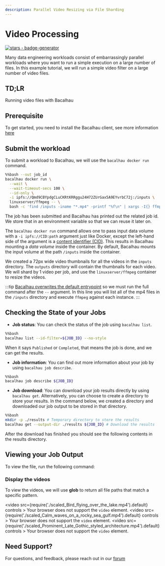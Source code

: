 ```yaml
---
description: Parallel Video Resizing via File Sharding
---
```


# Video Processing

[![stars - badge-generator](https://img.shields.io/github/stars/bacalhau-project/bacalhau?style=social)](https://github.com/bacalhau-project/bacalhau)

Many data engineering workloads consist of embarrassingly parallel workloads where you want to run a simple execution on a large number of files. In this example tutorial, we will run a simple video filter on a large number of video files.

## TD;LR

Running video files with Bacalhau

## Prerequisite

To get started, you need to install the Bacalhau client, see more information [here](https://docs.bacalhau.org/getting-started/installation)

## Submit the workload

To submit a workload to Bacalhau, we will use the `bacalhau docker run` command.

```bash
%%bash --out job_id
bacalhau docker run \
  --wait \
  --wait-timeout-secs 100 \
  --id-only \
  -i ipfs://Qmd9CBYpdgCLuCKRtKRRggu24H72ZUrGax5A9EYvrbC72j:/inputs \
  linuxserver/ffmpeg -- \
  bash -c 'find /inputs -iname "*.mp4" -printf "%f\n" | xargs -I{} ffmpeg -y -i /inputs/{} -vf "scale=-1:72,setsar=1:1" /outputs/scaled_{}'

```

The job has been submitted and Bacalhau has printed out the related job id. We store that in an environment variable so that we can reuse it later on.

The `bacalhau docker run` command allows one to pass input data volume with a `-i ipfs://CID:path` argument just like Docker, except the left-hand side of the argument is a [content identifier (CID)](https://github.com/multiformats/cid). This results in Bacalhau mounting a _data volume_ inside the container. By default, Bacalhau mounts the input volume at the path `/inputs` inside the container.

We created a 72px wide video thumbnails for all the videos in the `inputs` directory. The `outputs` directory will contain the thumbnails for each video. We will shard by 1 video per job, and use the `linuxserver/ffmpeg` container to resize the videos.

:::tip [Bacalhau overwrites the default entrypoint](https://github.com/filecoin-project/bacalhau/blob/v0.2.3/cmd/bacalhau/docker\_run.go#L64) so we must run the full command after the `--` argument. In this line you will list all of the mp4 files in the `/inputs` directory and execute `ffmpeg` against each instance. :::

## Checking the State of your Jobs

* **Job status**: You can check the status of the job using `bacalhau list`.

```bash
%%bash
bacalhau list --id-filter=${JOB_ID} --no-style
```

When it says `Published` or `Completed`, that means the job is done, and we can get the results.

* **Job information**: You can find out more information about your job by using `bacalhau job describe`.

```bash
%%bash
bacalhau job describe ${JOB_ID}
```

* **Job download**: You can download your job results directly by using `bacalhau get`. Alternatively, you can choose to create a directory to store your results. In the command below, we created a directory and downloaded our job output to be stored in that directory.

```bash
%%bash
mkdir -p ./results # Temporary directory to store the results
bacalhau get --output-dir ./results ${JOB_ID} # Download the results
```

After the download has finished you should see the following contents in the results directory.

## Viewing your Job Output

To view the file, run the following command:

### Display the videos

To view the videos, we will use **glob** to return all file paths that match a specific pattern.

\<video src={require('./scaled\_Bird\_flying\_over\_the\_lake.mp4').default} controls > Your browser does not support the `video` element. \<video src={require('./scaled\_Calm\_waves\_on\_a\_rocky\_sea\_gulf.mp4').default} controls > Your browser does not support the `video` element. \<video src={require('./scaled\_Prominent\_Late\_Gothic\_styled\_architecture.mp4').default} controls > Your browser does not support the `video` element.

## Need Support?

For questions, and feedback, please reach out in our [forum](https://github.com/filecoin-project/bacalhau/discussions)

